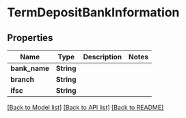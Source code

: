 # TermDepositBankInformation

## Properties

Name | Type | Description | Notes
------------ | ------------- | ------------- | -------------
**bank_name** | **String** |  | 
**branch** | **String** |  | 
**ifsc** | **String** |  | 

[[Back to Model list]](../README.md#documentation-for-models) [[Back to API list]](../README.md#documentation-for-api-endpoints) [[Back to README]](../README.md)



